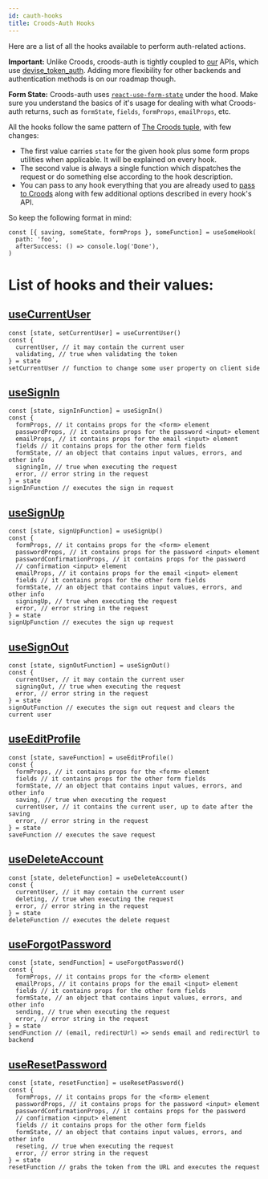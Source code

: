```yaml
---
id: cauth-hooks
title: Croods-Auth Hooks
---
```


Here are a list of all the hooks available to perform auth-related actions.

**Important:** Unlike Croods, croods-auth is tightly coupled to [our](https://seasoned.cc) APIs, which use [devise_token_auth](https://github.com/lynndylanhurley/devise_token_auth). Adding more flexibility for other backends and authentication methods is on our roadmap though.

**Form State:** Croods-auth uses [`react-use-form-state`](https://github.com/wsmd/react-use-form-state) under the hood. Make sure you understand the basics of it's usage for dealing with what Croods-auth returns, such as `formState`, `fields`, `formProps`, `emailProps`, etc.

All the hooks follow the same pattern of [The Croods tuple](/docs/main-concepts#the-croods-tuple), with few changes:

- The first value carries `state` for the given hook plus some form props utilities when applicable. It will be explained on every hook.
- The second value is always a single function which dispatches the request or do something else according to the hook description.
- You can pass to any hook everything that you are already used to [pass to Croods](/docs/croods-provider-api) along with few additional options described in every hook's API.

So keep the following format in mind:

```
const [{ saving, someState, formProps }, someFunction] = useSomeHook(
  path: 'foo',
  afterSuccess: () => console.log('Done'),
)
```

# List of hooks and their values:

## [useCurrentUser](/docs/cauth-current-user)

```
const [state, setCurrentUser] = useCurrentUser()
const {
  currentUser, // it may contain the current user
  validating, // true when validating the token
} = state
setCurrentUser // function to change some user property on client side
```

## [useSignIn](/docs/cauth-sign-in)

```
const [state, signInFunction] = useSignIn()
const {
  formProps, // it contains props for the <form> element
  passwordProps, // it contains props for the password <input> element
  emailProps, // it contains props for the email <input> element
  fields // it contains props for the other form fields
  formState, // an object that contains input values, errors, and other info
  signingIn, // true when executing the request
  error, // error string in the request
} = state
signInFunction // executes the sign in request
```

## [useSignUp](/docs/cauth-sign-up)

```
const [state, signUpFunction] = useSignUp()
const {
  formProps, // it contains props for the <form> element
  passwordProps, // it contains props for the password <input> element
  passwordConfirmationProps, // it contains props for the password
  // confirmation <input> element
  emailProps, // it contains props for the email <input> element
  fields // it contains props for the other form fields
  formState, // an object that contains input values, errors, and other info
  signingUp, // true when executing the request
  error, // error string in the request
} = state
signUpFunction // executes the sign up request
```

## [useSignOut](/docs/cauth-sign-out)

```
const [state, signOutFunction] = useSignOut()
const {
  currentUser, // it may contain the current user
  signingOut, // true when executing the request
  error, // error string in the request
} = state
signOutFunction // executes the sign out request and clears the current user
```

## [useEditProfile](/docs/cauth-edit-profile)

```
const [state, saveFunction] = useEditProfile()
const {
  formProps, // it contains props for the <form> element
  fields // it contains props for the other form fields
  formState, // an object that contains input values, errors, and other info
  saving, // true when executing the request
  currentUser, // it contains the current user, up to date after the saving
  error, // error string in the request
} = state
saveFunction // executes the save request
```

## [useDeleteAccount](/docs/cauth-delete-account)

```
const [state, deleteFunction] = useDeleteAccount()
const {
  currentUser, // it may contain the current user
  deleting, // true when executing the request
  error, // error string in the request
} = state
deleteFunction // executes the delete request
```

## [useForgotPassword](/docs/cauth-forgot-password)

```
const [state, sendFunction] = useForgotPassword()
const {
  formProps, // it contains props for the <form> element
  emailProps, // it contains props for the email <input> element
  fields // it contains props for the other form fields
  formState, // an object that contains input values, errors, and other info
  sending, // true when executing the request
  error, // error string in the request
} = state
sendFunction // (email, redirectUrl) => sends email and redirectUrl to backend
```

## [useResetPassword](/docs/cauth-reset-password)

```
const [state, resetFunction] = useResetPassword()
const {
  formProps, // it contains props for the <form> element
  passwordProps, // it contains props for the password <input> element
  passwordConfirmationProps, // it contains props for the password
  // confirmation <input> element
  fields // it contains props for the other form fields
  formState, // an object that contains input values, errors, and other info
  reseting, // true when executing the request
  error, // error string in the request
} = state
resetFunction // grabs the token from the URL and executes the request
```
